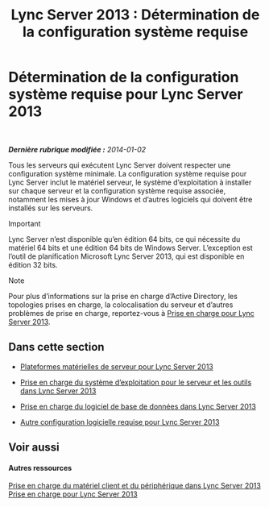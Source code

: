 ﻿---
title: 'Lync Server 2013 : Détermination de la configuration système requise'
TOCTitle: Détermination de la configuration système requise
ms:assetid: 620e81e2-42df-4eda-8498-bd56a14aa0e1
ms:mtpsurl: https://technet.microsoft.com/fr-fr/library/Gg398438(v=OCS.15)
ms:contentKeyID: 49297389
ms.date: 07/20/2017
mtps_version: v=OCS.15
ms.translationtype: HT
---

# Détermination de la configuration système requise pour Lync Server 2013

 

_**Dernière rubrique modifiée :** 2014-01-02_

Tous les serveurs qui exécutent Lync Server doivent respecter une configuration système minimale. La configuration système requise pour Lync Server inclut le matériel serveur, le système d’exploitation à installer sur chaque serveur et la configuration système requise associée, notamment les mises à jour Windows et d’autres logiciels qui doivent être installés sur les serveurs.

> [!IMPORTANT]  
> Lync Server n’est disponible qu’en édition 64 bits, ce qui nécessite du matériel 64 bits et une édition 64 bits de Windows Server. L’exception est l’outil de planification Microsoft Lync Server 2013, qui est disponible en édition 32 bits.

> [!NOTE]  
> Pour plus d’informations sur la prise en charge d’Active Directory, les topologies prises en charge, la colocalisation du serveur et d’autres problèmes de prise en charge, reportez-vous à <a href="lync-server-2013-supportability.md">Prise en charge pour Lync Server 2013</a>.

## Dans cette section

  - [Plateformes matérielles de serveur pour Lync Server 2013](lync-server-2013-server-hardware-platforms.md)

  - [Prise en charge du système d’exploitation pour le serveur et les outils dans Lync Server 2013](lync-server-2013-server-and-tools-operating-system-support.md)

  - [Prise en charge du logiciel de base de données dans Lync Server 2013](lync-server-2013-database-software-support.md)

  - [Autre configuration logicielle requise pour Lync Server 2013](lync-server-2013-additional-software-requirements.md)

## Voir aussi

#### Autres ressources

[Prise en charge du matériel client et du périphérique dans Lync Server 2013](lync-server-2013-client-and-device-hardware-support.md)  
[Prise en charge pour Lync Server 2013](lync-server-2013-supportability.md)

